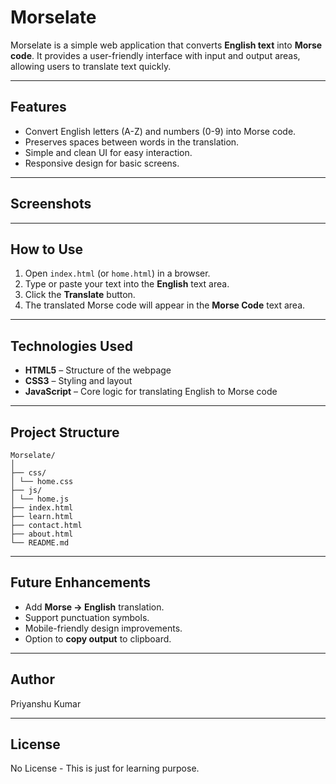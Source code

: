 # Morselate

Morselate is a simple web application that converts **English text** into **Morse code**. It provides a user-friendly interface with input and output areas, allowing users to translate text quickly.

---

## Features

- Convert English letters (A-Z) and numbers (0-9) into Morse code.
- Preserves spaces between words in the translation.
- Simple and clean UI for easy interaction.
- Responsive design for basic screens.

---

## Screenshots


---

## How to Use

1. Open `index.html` (or `home.html`) in a browser.
2. Type or paste your text into the **English** text area.
3. Click the **Translate** button.
4. The translated Morse code will appear in the **Morse Code** text area.

---

## Technologies Used

- **HTML5** – Structure of the webpage
- **CSS3** – Styling and layout
- **JavaScript** – Core logic for translating English to Morse code

---

## Project Structure
```
Morselate/
│
├── css/
│ └── home.css
├── js/
│ └── home.js
├── index.html
├── learn.html
├── contact.html
├── about.html
└── README.md
```

---

## Future Enhancements

- Add **Morse → English** translation.
- Support punctuation symbols.
- Mobile-friendly design improvements.
- Option to **copy output** to clipboard.

---

## Author

Priyanshu Kumar

---

## License

No License - This is just for learning purpose. 
